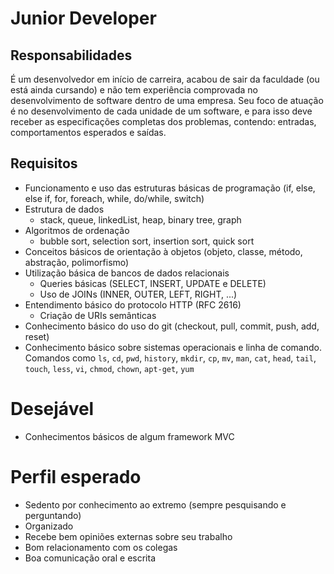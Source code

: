 # Junior Developer

## Responsabilidades

É um desenvolvedor em início de carreira, acabou de sair da faculdade (ou está ainda cursando) e não tem experiência comprovada no desenvolvimento de software dentro de uma empresa.
Seu foco de atuação é no desenvolvimento de cada unidade de um software, e para isso deve receber as especificações completas dos problemas, contendo: entradas, comportamentos esperados e saídas.

## Requisitos

- Funcionamento e uso das estruturas básicas de programação (if, else, else if, for, foreach, while, do/while, switch)
- Estrutura de dados
    - stack, queue, linkedList, heap, binary tree, graph
- Algoritmos de ordenação
    - bubble sort, selection sort, insertion sort, quick sort
- Conceitos básicos de orientação à objetos (objeto, classe, método, abstração, polimorfismo)
- Utilização básica de bancos de dados relacionais
	- Queries básicas (SELECT, INSERT, UPDATE e DELETE)
	- Uso de JOINs (INNER, OUTER, LEFT, RIGHT, ...)
- Entendimento básico do protocolo HTTP (RFC 2616)
	- Criação de URIs semânticas
- Conhecimento básico do uso do git (checkout, pull, commit, push, add, reset)
- Conhecimento básico sobre sistemas operacionais e linha de comando. Comandos como `ls`, `cd`, `pwd`, `history`, `mkdir`, `cp`, `mv`, `man`, `cat`, `head`, `tail`, `touch`, `less`, `vi`, `chmod`, `chown`, `apt-get`, `yum`

# Desejável

- Conhecimentos básicos de algum framework MVC

# Perfil esperado

- Sedento por conhecimento ao extremo (sempre pesquisando e perguntando)
- Organizado
- Recebe bem opiniões externas sobre seu trabalho
- Bom relacionamento com os colegas
- Boa comunicação oral e escrita
